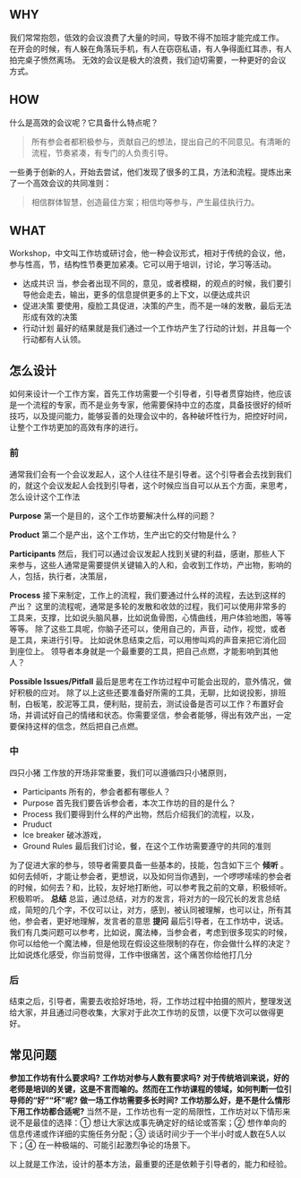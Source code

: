 ## WHY
我们常常抱怨，低效的会议浪费了大量的时间，导致不得不加班才能完成工作。
在开会的时候，有人躲在角落玩手机，有人在窃窃私语，有人争得面红耳赤，有人拍完桌子愤然离场。
无效的会议是极大的浪费，我们迫切需要，一种更好的会议方式。

## HOW
什么是高效的会议呢？它具备什么特点呢？
>所有参会者都积极参与，贡献自己的想法，提出自己的不同意见。有清晰的流程，节奏紧凑，有专门的人负责引导。

一些勇于创新的人，开始去尝试，他们发现了很多的工具，方法和流程。提炼出来了一个高效会议的共同准则：
>相信群体智慧，创造最佳方案；相信均等参与，产生最佳执行力。

## WHAT
Workshop，中文叫工作坊或研讨会，他一种会议形式，相对于传统的会议，他，参与性高，节，结构性节奏更加紧凑。它可以用于培训，讨论，学习等活动。
* 达成共识 当，参会者出现不同的，意见，或者模糊，的观点的时候，我们要引导他会走去，输出，更多的信息提供更多的上下文，以便达成共识
* 促进决策 要使用，瘦脸工具促进，决策的产生，而不是一味的发散，最后无法形成有效的决策
* 行动计划 最好的结果就是我们通过一个工作坊产生了行动的计划，并且每一个行动都有人认领。

## 怎么设计
如何来设计一个工作方案，首先工作坊需要一个引导者，引导者贯穿始终，他应该是一个流程的专家，而不是业务专家，他需要保持中立的态度，具备技很好的倾听技巧，以及提问能力，能够妥善的处理会议中的，各种破坏性行为，把控好时间，让整个工作坊更加的高效有序的进行。
### 前

通常我们会有一个会议发起人，这个人往往不是引导者。这个引导者会去找到我们的，就这个会议发起人会找到引导者，这个时候应当自可以从五个方面，来思考，怎么设计这个工作法

**Purpose**
第一个是目的，这个工作坊要解决什么样的问题？

**Product**
第二个是产出，这个工作坊，生产出它的交付物是什么？

**Participants**
然后，我们可以通过会议发起人找到关键的利益，感谢，那些人下来参与，这些人通常是需要提供关键输入的人和，会收到工作坊，产出物，影响的人，包括，执行者，决策层，

**Process**
接下来制定，工作上的流程，我们要通过什么样的流程，去达到这样的产出？
这里的流程呢，通常是多轮的发散和收敛的过程，我们可以使用非常多的工具来，支撑，比如说头脑风暴，比如说鱼骨图，心情曲线，用户体验地图，等等等等。
除了这些工具呢，你脑子还可以，使用自己的，声音，动作，视觉，或者是工具，来进行引导。
比如说休息结束之后，可以用惨叫鸡的声音来把它消化回到座位上。
领导者本身就是一个最重要的工具，把自己点燃，才能影响到其他人？

**Possible Issues/Pitfall**
最后是思考在工作坊过程中可能会出现的，意外情况，做好积极的应对。
除了以上这些还要准备好所需的工具，无聊，比如说投影，排班制，白板笔，胶泥等工具，便利贴，提前去，测试设备是否可以工作？布置好会场，并调试好自己的情绪和状态。你需要坚信，参会者能够，得出有效产出，一定要保持这样的信念，然后把自己点燃。

### 中
四只小猪
工作放的开场非常重要，我们可以遵循四只小猪原则，
* Participants 所有的，参会者都有哪些人？
* Purpose 首先我们要告诉参会者，本次工作坊的目的是什么？
* Process 我们要得到什么样的产出物，然后介绍我们的流程，以及，
* Pruduct
* Ice breaker 破冰游戏，
* Ground Rules 最后我们讨论，餐，在这个工作坊需要遵守的共同的准则

为了促进大家的参与，领导者需要具备一些基本的，技能，包含如下三个
**倾听**
。如何去倾听，才能让参会者，更想说，以及如何当你遇到，一个啰啰嗦嗦的参会者的时候，如何去？和，比较，友好地打断他，可以参考我之前的文章，积极倾听。积极聆听。
**总结**
总监，通过总结，对方的发言，将对方的一段冗长的发言总结成，简短的几个字，不仅可以让，对方，感到，被认同被理解，也可以让，所有其他，参会者，更好地理解，发言者的意思
**提问**
最后引导者，在工作坊中，说话。我们有几类问题可以参考，比如说，魔法棒，当参会者，考虑到很多现实的时候，你可以给他一个魔法棒，但是他现在假设这些限制的存在，你会做什么样的决定？比如说炼化感受，你当前觉得，工作中很痛苦，这个痛苦你给他打几分

### 后
结束之后，引导者，需要去收拾好场地，将，工作坊过程中拍摄的照片，整理发送给大家，并且通过问卷收集，大家对于此次工作坊的反馈，以便下次可以做得更好。

## 常见问题
**参加工作坊有什么要求吗?**
**工作坊对参与人数有要求吗?**
**对于传统培训来说，好的老师是培训的关键，这是不言而喻的。然而在工作坊课程的领域，如何判断一位引导师的“好”“坏”呢?**
**做一场工作坊需要多长时间?**
**工作坊那么好，是不是什么情形下用工作坊都合适呢?**
当然不是，工作坊也有一定的局限性，工作坊对以下情形来说不是最佳的选择：① 想让大家达成事先确定好的结论或答案；② 想作单向的信息传递或作详细的实施任务分配；③ 谈话时间少于一个半小时或人数在5人以下；④ 在一种极端的、可能引起激烈争论的场景下。

以上就是工作法，设计的基本方法，最重要的还是依赖于引导者的，能力和经验。